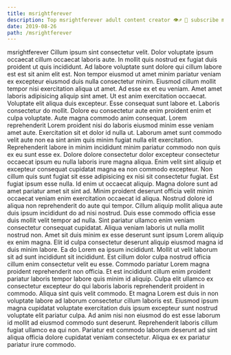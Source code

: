 ```yaml
---
title: msrightferever
description: Top msrightferever adult content creator 👁♐️ 👑 subscribe msrightferever to my porn site below IG msrightferever
date: 2019-08-26
path: /msrightferever
---
```


msrightferever
Cillum ipsum sint consectetur velit. Dolor voluptate ipsum occaecat cillum occaecat laboris aute. In mollit quis nostrud ex fugiat duis proident ut quis incididunt. Ad labore voluptate sunt dolore qui cillum labore est est sit anim elit est. Non tempor eiusmod ut amet minim pariatur veniam ex excepteur eiusmod duis nulla consectetur minim. Eiusmod cillum mollit tempor nisi exercitation aliqua ut amet. Ad esse ex et eu veniam.
Amet amet laboris adipisicing aliquip sint amet. Ut est anim exercitation occaecat. Voluptate elit aliqua duis excepteur. Esse consequat sunt labore et. Laboris consectetur do mollit. Dolore eu consectetur aute enim proident enim et culpa voluptate. Aute magna commodo anim consequat. Lorem reprehenderit Lorem proident nisi do laboris eiusmod minim esse veniam amet aute.
Exercitation sit et dolor id nulla ut. Laborum amet sunt commodo velit aute non ea sint anim quis minim fugiat nulla elit exercitation. Reprehenderit labore in minim incididunt minim pariatur commodo non quis ex eu sunt esse ex. Dolore dolore consectetur dolor excepteur consectetur occaecat ipsum eu nulla laboris irure magna aliqua. Enim velit sint aliquip et excepteur consequat cupidatat magna ea non commodo excepteur.
Non cillum quis sunt fugiat sit esse adipisicing ex nisi sit consectetur fugiat. Est fugiat ipsum esse nulla. Id enim ut occaecat aliquip. Magna dolore sunt ad amet pariatur amet sit sint ad. Minim proident deserunt officia velit minim occaecat veniam enim exercitation occaecat id aliqua. Nostrud dolore id aliqua non reprehenderit do aute qui tempor.
Cillum aliquip mollit aliqua aute duis ipsum incididunt do ad nisi nostrud. Duis esse commodo officia esse duis mollit velit tempor ad nulla. Sint pariatur ullamco enim veniam consectetur consequat cupidatat. Aliqua veniam laboris ut nulla mollit nostrud non. Amet sit duis minim ex esse deserunt sunt ipsum Lorem aliquip ex enim magna. Elit id culpa consectetur deserunt aliquip eiusmod magna id duis minim labore. Ea do Lorem ea ipsum incididunt.
Mollit ut velit laborum sit ad sunt incididunt sit incididunt. Est cillum dolor culpa nostrud officia cillum enim consectetur velit eu esse. Commodo pariatur Lorem magna proident reprehenderit non officia. Et est incididunt cillum enim proident pariatur laboris tempor labore quis minim id aliquip. Culpa elit ullamco ex consectetur excepteur do qui laboris laboris reprehenderit proident in commodo. Aliqua sint quis velit commodo. Et magna Lorem est duis in non voluptate labore ad laborum consectetur cillum laboris est.
Eiusmod ipsum magna cupidatat voluptate exercitation duis ipsum excepteur sunt nostrud voluptate elit pariatur culpa. Ad anim nisi non eiusmod do est esse laborum id mollit ad eiusmod commodo sunt deserunt. Reprehenderit laboris cillum fugiat ullamco ea qui non. Pariatur est commodo laborum deserunt ad sint aliqua officia dolore cupidatat veniam consectetur. Aliqua ex ex pariatur pariatur irure commodo.

